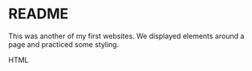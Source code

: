 # README

This was another of my first websites. We displayed elements around a page and practiced some styling.

HTML

